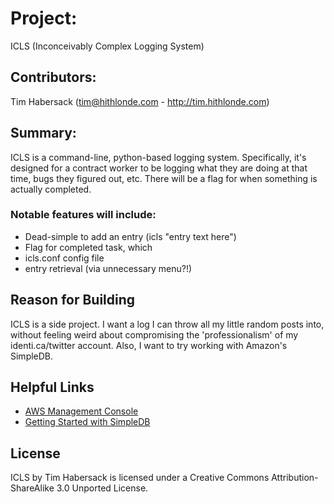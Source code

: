 # Project: #
ICLS (Inconceivably Complex Logging System)

## Contributors: ##
Tim Habersack (tim@hithlonde.com - http://tim.hithlonde.com)

## Summary: ##
ICLS is a command-line, python-based logging system. Specifically, it's designed for a contract worker to be logging what they are doing at that time, bugs they figured out, etc. There will be a flag for when something is actually completed. 


### Notable features will include: ###

* Dead-simple to add an entry (icls "entry text here")
* Flag for completed task, which 
* icls.conf config file
* entry retrieval (via unnecessary menu?!)

## Reason for Building ##
ICLS is a side project. I want a log I can throw all my little random posts into, without feeling weird about compromising the 'professionalism' of my identi.ca/twitter account. Also, I want to try working with Amazon's SimpleDB.

## Helpful Links ##
* [AWS Management Console](https://console.aws.amazon.com/console/home)
* [Getting Started with SimpleDB](http://docs.amazonwebservices.com/AmazonSimpleDB/latest/GettingStartedGuide/Welcome.html)

## License ##

ICLS by Tim Habersack is licensed under a Creative Commons Attribution-ShareAlike 3.0 Unported License.
